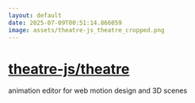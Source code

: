 ```yaml
---
layout: default
date: 2025-07-09T00:51:14.866059
image: assets/theatre-js_theatre_cropped.png
---
```


# [theatre-js/theatre](https://github.com/theatre-js/theatre)

animation editor for web motion design and 3D scenes
